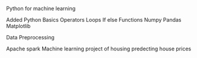 Python for machine learning

Added Python Basics
Operators
Loops
If else
Functions
Numpy 
Pandas
Matplotlib

Data Preprocessing


Apache spark Machine learning project of housing predecting house prices

